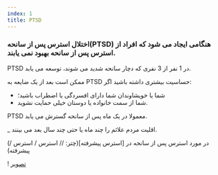 ```yaml
---
index: 1
title: PTSD
---
```

### اختلال استرس پس از سانحه(PTSD) هنگامی ایجاد می شود که افراد از استرس پس از سانحه بهبود نمی یابند.

PTSD در 1 نفر از 3 نفری که دچار سانحه شدید می شوند، توسعه می یابد.

ممکن است بعد از یک ضایعه به PTSD حساسیت بیشتری داشته باشید اگر:

*   شما یا خویشاوندان شما دارای افسردگی یا اضطراب باشید؛
*   شما از سمت خانواده یا دوستان خیلی حمایت نشوید.

PTSD معمولا در یک ماه پس از سانحه گسترش می یابد.

_ اقلیت مردم علائم را چند ماه یا حتی چند سال بعد می بینند.

(در مورد استرس پس از سانحه در [استرس پیشرفته](چتر: // استرس / استرس / پیشرفته)

! [تصویر](stress4.png)